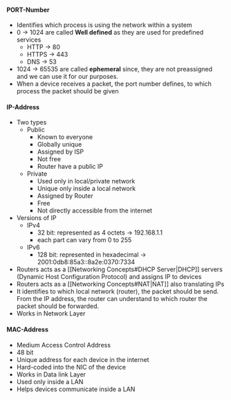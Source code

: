 #### PORT-Number
- Identifies which process is using the network within a system
- 0 -> 1024 are called **Well defined** as they are used for predefined services
	- HTTP -> 80
	- HTTPS -> 443
	- DNS -> 53
- 1024 -> 65535 are called **ephemeral** since, they are not preassigned and we can use it for our purposes. 
- When a device receives a packet, the port number defines, to which process the packet should be given
#### IP-Address
- Two types
	- Public
		- Known to everyone
		- Globally unique
		- Assigned by ISP
		- Not free
		- Router have a public IP
	- Private
		- Used only in local/private network
		- Unique only inside a local network
		- Assigned by Router
		- Free
		- Not directly accessible from the internet
- Versions of IP
	- IPv4
		- 32 bit: represented as 4 octets -> 192.168.1.1
		- each part can vary from 0 to 255
	- IPv6
		- 128 bit: represented in hexadecimal -> 2001:0db8:85a3::8a2e:0370:7334
- Routers acts as a [[Networking Concepts#DHCP Server|DHCP]] servers (Dynamic Host Configuration Protocol) and assigns IP to devices
- Routers acts as a [[Networking Concepts#NAT|NAT]] also translating IPs
- It identifies to which local network (router), the packet should be send. From the IP address, the router can understand to which router the packet should be forwarded.
- Works in Network Layer
#### MAC-Address
- Medium Access Control Address
- 48 bit
- Unique address for each device in the internet
- Hard-coded into the NIC of the device
- Works in Data link Layer
- Used only inside a LAN
- Helps devices communicate inside a LAN